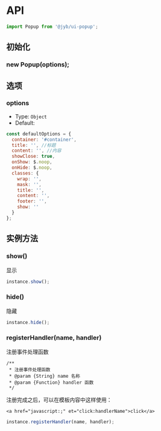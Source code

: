 # API

```javascript
import Popup from '@jyb/ui-popup';
```

## 初始化

### new Popup(options);

## 选项

### options
- Type: `Object`
- Default:

```javascript
const defaultOptions = {
  container: '#container',
  title: '', //标题
  content: '', //内容
  showClose: true,
  onShow: $.noop,
  onHide: $.noop,
  classes: {
    wrap: '',
    mask: '',
    title: '',
    content: '',
    footer: '',
    show: ''
  }
};
```

## 实例方法

### show()

显示

```javascript
instance.show();
```

### hide()

隐藏

```javascript
instance.hide();
```


### registerHandler(name, handler)

注册事件处理函数

```jsdoc
/**
 * 注册事件处理函数
 * @param {String} name 名称
 * @param {Function} handler 函数
 */
```

注册完成之后，可以在模板内容中这样使用：

`<a href="javascript:;" et="click:handlerName">click</a>`

```javascript
instance.registerHandler(name, handler);
```